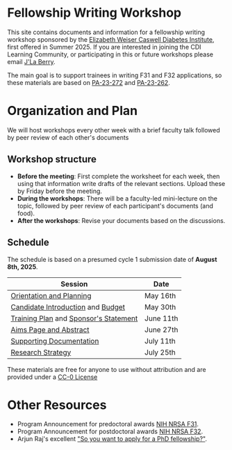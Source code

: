 # Fellowship Writing Workshop

This site contains documents and information for a fellowship writing workshop sponsored by the [Elizabeth Weiser Caswell Diabetes Institute](https://diabetes.med.umich.edu/), first offered in Summer 2025.  If you are interested in joining the CDI Learning Community, or participating in this or future workshops please email [J'La Berry](mailto:CDI-Trainees@umich.edu).

The main goal is to support trainees in writing F31 and F32 applications, so these materials are based on [PA-23-272](https://grants.nih.gov/grants/guide/pa-files/PA-23-272.html) and [PA-23-262](https://grants.nih.gov/grants/guide/pa-files/PA-23-262.html).

# Organization and Plan

We will host workshops every other week with a brief faculty talk followed by peer review of each other's documents

## Workshop structure

* **Before the meeting**: First complete the worksheet for each week, then using that information write drafts of the relevant sections.  Upload these by Friday before the meeting.
* **During the workshops**: There will be a faculty-led mini-lecture on the topic, followed by peer review of each participant's documents (and food).
* **After the workshops**: Revise your documents based on the discussions.

## Schedule

The schedule is based on a presumed cycle 1 submission date of **August 8th, 2025**.

| Session | Date | 
| ------------- | ------------- |
| [Orientation and Planning](Timeline.md)  | May 16th |
| [Candidate Introduction](Candidate.md) and [Budget](Budget.md)| May 30th | 
| [Training Plan](Training_Plan.md) and [Sponsor's Statement](Sponsor_Statement.md) | June 11th | 
| [Aims Page and Abstract](Aims.md) |  June 27th | 
| [Supporting Documentation](Supporting_Documents) | July 11th |
| [Research Strategy](Research_Stragegy.md)| July 25th |

These materials are free for anyone to use without attribution and are provided under a [CC-0 License](LICENSE.md)

# Other Resources

* Program Announcement for predoctoral awards [NIH NRSA F31](https://grants.nih.gov/grants/guide/pa-files/PA-23-272.html).
* Program Announcement for postdoctoral awards [NIH NRSA F32](https://grants.nih.gov/grants/guide/pa-files/PA-23-262.html).
* Arjun Raj's excellent ["So you want to apply for a PhD fellowship?"](https://docs.google.com/document/d/1WTMW3LZl1ifpFE1ddH1lvfijmmMsFwZggwsuQcotV_A/edit).


